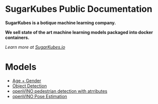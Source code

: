 # SugarKubes Public Documentation

**SugarKubes is a botique machine learning company.**

**We sell state of the art machine learning models packaged into docker containers.**

*Learn more at [SugarKubes.io](https://sugarkubes.io)*

# Models

- [Age + Gender](https://github.com/sugarkubes/docs/blob/master/age_gender.md)
- [Object Detection](https://github.com/sugarkubes/docs/blob/master/object-detection.md)
- [openVINO pedestrian detection with atrributes](https://github.com/sugarkubes/docs/blob/master/openvino-pedestrian-detection.md)
- [openVINO Pose Estimation](https://github.com/sugarkubes/docs/blob/master/openvino-pose-estimation.md)
